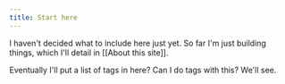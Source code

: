 ```yaml
---
title: Start here
---
```


I haven't decided what to include here just yet. So far I'm just building things, which I'll detail in [[About this site]].

Eventually I'll put a list of tags in here? Can I do tags with this? We'll see.